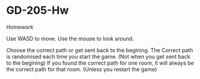 # GD-205-Hw
Homework

Use WASD to move.
Use the mouse to look around.

Choose the correct path or get sent back to the begining.
The Correct path is randomised each time you start the game. (Not when you get sent back to the begining)
If you found the correct path for one room, it will always be the correct path for that room. (Unless you restart the game)
